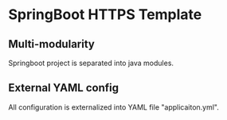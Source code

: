 # SpringBoot HTTPS Template

## Multi-modularity
Springboot project is separated into java modules.


## External YAML config
All configuration is externalized into YAML file "applicaiton.yml".

